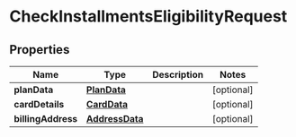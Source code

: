 

# CheckInstallmentsEligibilityRequest


## Properties

| Name | Type | Description | Notes |
|------------ | ------------- | ------------- | -------------|
|**planData** | [**PlanData**](PlanData.md) |  |  [optional] |
|**cardDetails** | [**CardData**](CardData.md) |  |  [optional] |
|**billingAddress** | [**AddressData**](AddressData.md) |  |  [optional] |



